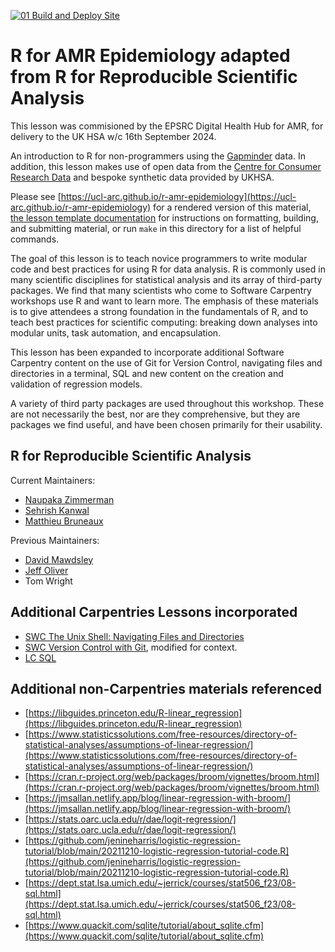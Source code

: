 [![01 Build and Deploy Site](https://github.com/UCL-ARC/r-amr-epidemiology/actions/workflows/sandpaper-main.yaml/badge.svg)](https://github.com/UCL-ARC/r-amr-epidemiology/actions/workflows/sandpaper-main.yaml)

# R for AMR Epidemiology adapted from R for Reproducible Scientific Analysis

This lesson was commisioned by the EPSRC Digital Health Hub for AMR, for delivery
to the UK HSA w/c 16th September 2024.

An introduction to R for non-programmers using the [Gapminder][gapminder] data.
In addition, this lesson makes use of open data from the [Centre for Consumer Research Data](https://data.cdrc.ac.uk/)
and bespoke synthetic data provided by UKHSA.

Please see [https://ucl-arc.github.io/r-amr-epidemiology](https://ucl-arc.github.io/r-amr-epidemiology) for a rendered version of this material,
[the lesson template documentation][lesson-example]
for instructions on formatting, building, and submitting material,
or run `make` in this directory for a list of helpful commands.

The goal of this lesson is to teach novice programmers to write modular code
and best practices for using R for data analysis. R is commonly used in many
scientific disciplines for statistical analysis and its array of third-party
packages. We find that many scientists who come to Software Carpentry workshops
use R and want to learn more. The emphasis of these materials is to give
attendees a strong foundation in the fundamentals of R, and to teach best
practices for scientific computing: breaking down analyses into modular units,
task automation, and encapsulation.

This lesson has been expanded to incorporate additional Software Carpentry content 
on the use of Git for Version Control, navigating files and directories in a terminal, 
SQL and new content on the creation and validation of regression models.

A variety of third party packages are used throughout this workshop. These
are not necessarily the best, nor are they comprehensive, but they are
packages we find useful, and have been chosen primarily for their
usability.

## R for Reproducible Scientific Analysis

Current Maintainers:

- [Naupaka Zimmerman][zimmerman_naupaka]
- [Sehrish Kanwal](https://github.com/skanwal)
- [Matthieu Bruneaux](https://github.com/matthieu-bruneaux)

Previous Maintainers:

- [David Mawdsley][mawdsley_david]
- [Jeff Oliver][oliver_jeffrey]
- Tom Wright

[gapminder]: https://www.gapminder.org/
[lesson-example]: https://carpentries.github.io/lesson-example
[zimmerman_naupaka]: https://carpentries.org/maintainers/#naupaka
[mawdsley_david]: https://carpentries.org/maintainers/#mawds
[oliver_jeffrey]: https://carpentries.org/maintainers/#jcoliver

## Additional Carpentries Lessons incorporated
- [SWC The Unix Shell: Navigating Files and Directories](https://swcarpentry.github.io/shell-novice/02-filedir.html)
- [SWC Version Control with Git](https://swcarpentry.github.io/git-novice), modified for context.
- [LC SQL](https://librarycarpentry.org/lc-sql/)

## Additional non-Carpentries materials referenced
- [https://libguides.princeton.edu/R-linear_regression](https://libguides.princeton.edu/R-linear_regression)
- [https://www.statisticssolutions.com/free-resources/directory-of-statistical-analyses/assumptions-of-linear-regression/](https://www.statisticssolutions.com/free-resources/directory-of-statistical-analyses/assumptions-of-linear-regression/)
- [https://cran.r-project.org/web/packages/broom/vignettes/broom.html](https://cran.r-project.org/web/packages/broom/vignettes/broom.html)
- [https://jmsallan.netlify.app/blog/linear-regression-with-broom/](https://jmsallan.netlify.app/blog/linear-regression-with-broom/)
- [https://stats.oarc.ucla.edu/r/dae/logit-regression/](https://stats.oarc.ucla.edu/r/dae/logit-regression/)
- [https://github.com/jenineharris/logistic-regression-tutorial/blob/main/20211210-logistic-regression-tutorial-code.R](https://github.com/jenineharris/logistic-regression-tutorial/blob/main/20211210-logistic-regression-tutorial-code.R)
- [https://dept.stat.lsa.umich.edu/~jerrick/courses/stat506_f23/08-sql.html](https://dept.stat.lsa.umich.edu/~jerrick/courses/stat506_f23/08-sql.html)
- [https://www.quackit.com/sqlite/tutorial/about_sqlite.cfm](https://www.quackit.com/sqlite/tutorial/about_sqlite.cfm)

